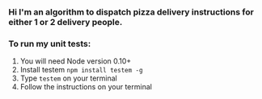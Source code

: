 ### Hi I'm an algorithm to dispatch pizza delivery instructions for either 1 or 2 delivery people.

### To run my unit tests:
1. You will need Node version 0.10+ 
2. Install testem `npm install testem -g`
3. Type `testem` on your terminal
4. Follow the instructions on your terminal
